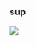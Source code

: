 ### sup


  <img align="center" src="https://github-readme-stats.vercel.app/api/pin/?username=cumicy" />
